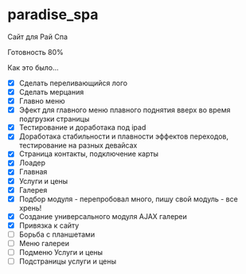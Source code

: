 paradise_spa
============

Сайт для Рай Спа

Готовность 80%

Как это было...

- [x] Сделать переливающийся лого
- [x] Сделать мерцания
- [x] Главно меню
- [x] Эфект для главного меню плавного поднятия вверх во время подгрузки страницы
- [x] Тестирование и доработака под ipad
- [x] Доработака стабильности и плавности эффектов переходов, тестирование на разных девайсах
- [x] Страница контакты, подключение карты
- [x] Лоадер
- [x] Главная
- [x] Услуги и цены
- [x] Галерея
- [x] Подбор модуля - перепробовал много, пишу свой модуль - все хрень!
- [x] Создание универсального модуля AJAX галереи
- [x] Привязка к сайту
- [ ] Борьба с планшетами
- [ ] Меню галереи
- [ ] Подменю Услуги и цены
- [ ] Подстраницы услуги и цены

